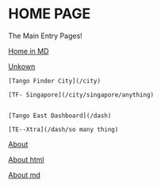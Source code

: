 # HOME PAGE

The Main Entry Pages!


[Home in MD](/)

[Unkown](/unknown)

~~~
[Tango Finder City](/city)

[TF- Singapore](/city/singapore/anything)


[Tango East Dashboard](/dash)

[TE--Xtra](/dash/so many thing)
~~~


[About](/about)

[About html](/about.html)

[About md](/about.md)



